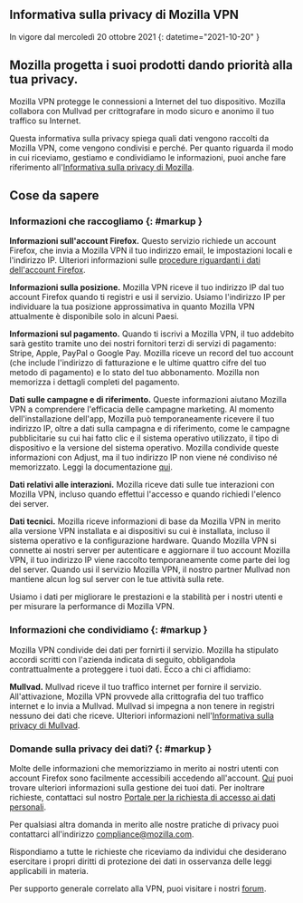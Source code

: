 ## <span class="privacy-header-firefox">Informativa sulla privacy di Mozilla VPN</span> <span class="privacy-header-policy"></span>

In vigore dal mercoledì 20 ottobre 2021
{: datetime="2021-10-20" }

## Mozilla progetta i suoi prodotti dando priorità alla tua privacy.

Mozilla VPN protegge le connessioni a Internet del tuo dispositivo. Mozilla collabora con Mullvad per crittografare in modo sicuro e anonimo il tuo traffico su Internet.

Questa informativa sulla privacy spiega quali dati vengono raccolti da Mozilla VPN, come vengono condivisi e perché. Per quanto riguarda il modo in cui riceviamo, gestiamo e condividiamo le informazioni, puoi anche fare riferimento all'[Informativa sulla privacy di Mozilla](https://www.mozilla.org/privacy/).

## Cose da sapere

### Informazioni che raccogliamo {: #markup }

__Informazioni sull'account Firefox.__ Questo servizio richiede un account Firefox, che invia a Mozilla VPN il tuo indirizzo email, le impostazioni locali e l'indirizzo IP. Ulteriori informazioni sulle [procedure riguardanti i dati dell'account Firefox](https://www.mozilla.org/privacy/mozilla-accounts).

__Informazioni sulla posizione.__ Mozilla VPN riceve il tuo indirizzo IP dal tuo account Firefox quando ti registri e usi il servizio. Usiamo l'indirizzo IP per individuare la tua posizione approssimativa in quanto Mozilla VPN attualmente è disponibile solo in alcuni Paesi.

__Informazioni sul pagamento.__ Quando ti iscrivi a Mozilla VPN, il tuo addebito sarà gestito tramite uno dei nostri fornitori terzi di servizi di pagamento: Stripe, Apple, PayPal o Google Pay. Mozilla riceve un record del tuo account (che include l'indirizzo di fatturazione e le ultime quattro cifre del tuo metodo di pagamento) e lo stato del tuo abbonamento. Mozilla non memorizza i dettagli completi del pagamento. 

__Dati sulle campagne e di riferimento.__ Queste informazioni aiutano Mozilla VPN a comprendere l'efficacia delle campagne marketing. Al momento dell'installazione dell'app, Mozilla può temporaneamente ricevere il tuo indirizzo IP, oltre a dati sulla campagna e di riferimento, come le campagne pubblicitarie su cui hai fatto clic e il sistema operativo utilizzato, il tipo di dispositivo e la versione del sistema operativo. Mozilla condivide queste informazioni con Adjust, ma il tuo indirizzo IP non viene né condiviso né memorizzato. Leggi la documentazione [qui](https://github.com/mozilla-mobile/mozilla-vpn-client/blob/main/src/shared/adjust/adjust.md).

__Dati relativi alle interazioni.__ Mozilla riceve dati sulle tue interazioni con Mozilla VPN, incluso quando effettui l'accesso e quando richiedi l'elenco dei server.

__Dati tecnici.__ Mozilla riceve informazioni di base da Mozilla VPN in merito alla versione VPN installata e ai dispositivi su cui è installata, incluso il sistema operativo e la configurazione hardware. Quando Mozilla VPN si connette ai nostri server per autenticare e aggiornare il tuo account Mozilla VPN, il tuo indirizzo IP viene raccolto temporaneamente come parte dei log del server. Quando usi il servizio Mozilla VPN, il nostro partner Mullvad non mantiene alcun log sul server con le tue attività sulla rete.

Usiamo i dati per migliorare le prestazioni e la stabilità per i nostri utenti e per misurare la performance di Mozilla VPN.

### Informazioni che condividiamo {: #markup }

Mozilla VPN condivide dei dati per fornirti il servizio. Mozilla ha stipulato accordi scritti con l'azienda indicata di seguito, obbligandola contrattualmente a proteggere i tuoi dati. Ecco a chi ci affidiamo:

__Mullvad.__ Mullvad riceve il tuo traffico internet per fornire il servizio. All'attivazione, Mozilla VPN provvede alla crittografia del tuo traffico internet e lo invia a Mullvad. Mullvad si impegna a non tenere in registri nessuno dei dati che riceve. Ulteriori informazioni nell'[Informativa sulla privacy di Mullvad](https://mullvad.net/help/no-logging-data-policy/).

### Domande sulla privacy dei dati? {: #markup }

Molte delle informazioni che memorizziamo in merito ai nostri utenti con account Firefox sono facilmente accessibili accedendo all'account. [Qui](https://support.mozilla.org/products/privacy-and-security/user-control) puoi trovare ulteriori informazioni sulla gestione dei tuoi dati. Per inoltrare richieste, contattaci sul nostro [Portale per la richiesta di accesso ai dati personali](https://privacyportal.onetrust.com/webform/1350748f-7139-405c-8188-22740b3b5587/4ba08202-2ede-4934-a89e-f0b0870f95f0).

Per qualsiasi altra domanda in merito alle nostre pratiche di privacy puoi contattarci all'indirizzo compliance@mozilla.com.

Rispondiamo a tutte le richieste che riceviamo da individui che desiderano esercitare i propri diritti di protezione dei dati in osservanza delle leggi applicabili in materia.

Per supporto generale correlato alla VPN, puoi visitare i nostri [forum](https://support.mozilla.org/).

